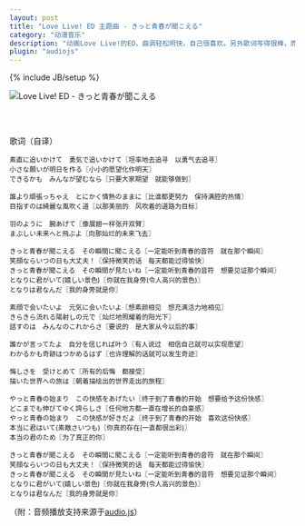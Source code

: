 ```yaml
---
layout: post
title: "Love Live! ED 主题曲 - きっと青春が聞こえる"
category: "动漫音乐"
description: "动画Love Live!的ED，曲调轻松明快，自己很喜欢。另外歌词写得很棒，而且很积极向上，在此推荐给大家。"
plugin: "audiojs"
---
```

{% include JB/setup %}

![Love Live! ED - きっと青春が聞こえる][img_cover]

<div style="height:24px;margin-bottom:1.5em;">
    <audio src="http://upload.edteam.cn/mp3.php/12719046/preview.mp3" preload="auto"></audio>
</div>

歌词（自译）

<small>素直に追いかけて　勇気で追いかけて〖坦率地去追寻　以勇气去追寻〗  
小さな願いが明日を作る〖小小的愿望化作明天〗  
できるかも　みんなが望むなら〖只要大家期望　就能够做到〗  </small>

<small>誰より頑張っちゃえ　とにかく情熱のままに〖比谁都更努力　保持满腔的热情〗  
目指すのは綺麗な風吹く道〖以那美丽的　风吹着的道路为目标〗    </small>

<small>羽のように　腕あげて〖像展翅一样张开双臂〗  
まぶしい未来へと飛ぶよ〖向那灿烂的未来飞去〗    </small>

<small>きっと青春が聞こえる　その瞬間に聞こえる〖一定能听到青春的音符　就在那个瞬间〗  
笑顔ならいつの日も大丈夫！〖保持微笑的话　每天都能过得愉快〗  
きっと青春が聞こえる　その瞬間が見たいね〖一定能听到青春的音符　想要见证那个瞬间〗  
となりに君がいて(嬉しい景色)〖你就在我身旁(令人高兴的景色)〗  
となりは君なんだ〖我的身旁就是你〗    </small>

<small>素顔で会いたいよ　元気に会いたいよ〖想素颜相见　想充满活力地相见〗  
きらきら流れる陽射しの元で〖灿烂地照耀着的阳光下〗  
話すのは　みんなのこれからさ〖要说的　是大家从今以后的事〗    </small>

<small>誰かが言ってたよ　自分を信じれば叶う〖有人说过　相信自己就可以实现愿望〗  
わかるかも奇跡はつかめるはず〖也许理解的话就可以发生奇迹〗    </small>

<small>悔しさを　受けとめて〖所有的后悔　都接受〗  
描いた世界への旅は〖朝着描绘出的世界走出的旅程〗    </small>

<small>やっと青春の始まり　この快感をあげたい〖终于到了青春的开始　想要给予这份快感〗  
どこまでも伸びてゆく誇らしさ〖任何地方都一直在增长的自豪感〗  
やっと青春の始まり　この快感が好きだよ〖终于到了青春的开始　喜欢这份快感〗  
本当に君はいて(素敵さいつも)〖你真的存在(一直都很出彩)〗  
本当の君のため〖为了真正的你〗    </small>

<small>きっと青春が聞こえる　その瞬間に聞こえる〖一定能听到青春的音符　就在那个瞬间〗  
笑顔ならいつの日も大丈夫！〖保持微笑的话　每天都能过得愉快〗  
きっと青春が聞こえる　その瞬間が見たいね〖一定能听到青春的音符　想要见证那个瞬间〗  
となりに君がいて(嬉しい景色)〖你就在我身旁(令人高兴的景色)〗  
となりは君なんだ〖我的身旁就是你〗    </small>

（附：音频播放支持来源于[audio.js][]）

[img_cover]: {{POSTS_IMG_PATH}}/201304/lovelive_ed_cd_cover.jpg "Love Live! ED - きっと青春が聞こえる"

[audio.js]: http://kolber.github.io/audiojs/ "audio.js"